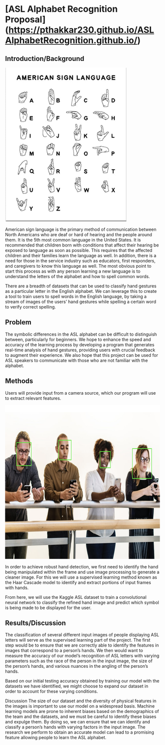 # [ASL Alphabet Recognition Proposal] (https://pthakkar230.github.io/ASLAlphabetRecognition.github.io/) 

## Introduction/Background

<img src="assets\asl diagram.png" height="500px">

American sign language is the primary method of communication between North Americans who are deaf or hard of hearing and the people around them. It is the 5th most common language in the United States. It is recommended that children born with conditions that affect their hearing be exposed to language as soon as possible. This requires that the affected children and their families learn the language as well. In addition, there is a need for those in the service industry such as educators, first responders, and caregivers to know this language as well. The most obvious point to start this process as with any person learning a new language is to understand the letters of the alphabet and how to spell common words.

There are a breadth of datasets that can be used to classify hand gestures as a particular letter in the English alphabet. We can leverage this to create a tool to train users to spell words in the English language, by taking a stream of images of the users’ hand gestures while spelling a certain word to verify correct spelling.

## Problem

The symbolic differences in the ASL alphabet can be difficult to distinguish between, particularly for beginners. We hope to enhance the speed and accuracy of the learning process by developing a program that generates real-time analysis of hand gestures, providing users with crucial feedback to augment their experience. We also hope that this project can be used for ASL speakers to communicate with those who are not familiar with the alphabet.

## Methods

Users will provide input from a camera source, which our program will use to extract relevant features.

<img src="assets\haar cascade.png" height="500px">

In order to achieve robust hand detection, we first need to identify the hand being manipulated within the frame and use image processing to generate a cleaner image. For this we will use a supervised learning method known as the Haar Cascade model to identify and extract portions of input frames with hands.

From here, we will use the Kaggle ASL dataset to train a convolutional neural network to classify the refined hand image and predict which symbol is being made to be displayed for the user.

## Results/Discussion

The classification of several different input images of people displaying ASL letters will serve as the supervised learning part of the project. The first step would be to ensure that we are correctly able to identify the features in images that correspond to a person’s hands. We then would want to measure the accuracy of our model’s recognition of ASL letters with varying parameters such as the race of the person in the input image, the size of the person’s hands, and various nuances in the angling of the person’s hands. 

Based on our initial testing accuracy obtained by training our model with the datasets we have identified, we might choose to expand our dataset in order to account for these varying conditions.


Discussion
The size of our dataset and the diversity of physical features in the images is important to use our model on a widespread basis. Machine learning models are prone to inherent biases based on the demographics of the team and the datasets, and we must be careful to identify these biases and expulge them. By doing so, we can ensure that we can identify and classify a person’s hands with varying factors in the input image. The research we perform to obtain an accurate model can lead to a promising feature allowing people to learn the ASL alphabet.
